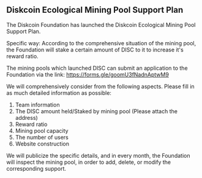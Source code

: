 ## Diskcoin Ecological Mining Pool Support Plan

The Diskcoin Foundation has launched the Diskcoin Ecological Mining Pool Support Plan.

Specific way: According to the comprehensive situation of the mining pool, the Foundation will stake a certain amount of DISC to it to increase it's reward ratio.

The mining pools which launched DISC can submit an application to the Foundation via the link: https://forms.gle/goomU3fNadnAptwM9 

We will comprehensively consider from the following aspects. Please fill in as much detailed information as possible: 

1. Team information
2. The DISC amount held/Staked by mining pool (Please attach the address)
3. Reward ratio
4. Mining pool capacity
5. The number of users
6. Website construction

We will publicize the specific details, and in every month, the Foundation will inspect the mining pool, in order to add, delete, or modify the corresponding support.
